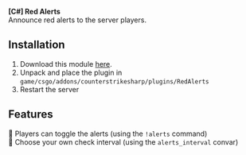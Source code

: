 **[C#] Red Alerts**<br /> Announce red alerts to the server players.

## Installation

1. Download this module [here](https://github.com/Next-il/RedAlerts/releases).
2. Unpack and place the plugin in `game/csgo/addons/counterstrikesharp/plugins/RedAlerts`
3. Restart the server

## Features

💎 Players can toggle the alerts (using the `!alerts` command) <br />
💎 Choose your own check interval (using the `alerts_interval` convar) <br />
